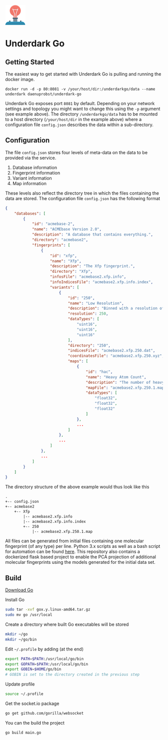 ![Underdark Go](https://github.com/reymond-group/underdarkgo/blob/master/logo.png?raw=true)
# Underdark Go
## Getting Started
The easiest way to get started with Underdark Go is pulling and running the docker image.
```
docker run -d -p 80:8081 -v /your/host/dir:/underdarkgo/data --name underdark daenuprobst/underdark-go
```
Underdark Go exposes port `8081` by default. Depending on your network settings and topology you might want to change this using the `-p` argument (see example above). The directory `/underdarkgo/data` has to be mounted to a host directory (`/your/host/dir` in the example above) where a configuration file `config.json` describes the data within a sub-directory.
## Configuration
The file `config.json` stores four levels of meta-data on the data to be provided via the service.
1. Database information
2. Fingerprint information
3. Variant information
4. Map information

These levels also reflect the directory tree in which the files containing the data are stored. The configuration file `config.json` has the following format
```json
{
    "databases": [
        {
            "id": "acmebase-2",
            "name": "ACMEbase Version 2.0",
            "description": "A database that contains everything.",
            "directory": "acmebase2",
            "fingerprints": [
                {
                    "id": "xfp",
                    "name": "Xfp",
                    "description": "The Xfp fingerprint.",
                    "directory": "Xfp",
                    "infosFile": "acmebase2.xfp.info",
                    "infoIndicesFile": "acmebase2.xfp.info.index",
                    "variants": [
                        {
                            "id": "250",
                            "name": "Low Resolution",
                            "description": "Binned with a resolution of 250 x 250 x 250.",
                            "resolution": 250,
                            "dataTypes": [
                                "uint16",
                                "uint16",
                                "uint16"
                            ],
                            "directory": "250",
                            "indicesFile": "acmebase2.xfp.250.dat",
                            "coordinatesFile": "acmebase2.xfp.250.xyz",
                            "maps": [
                                {
                                    "id": "hac",
                                    "name": "Heavy Atom Count",
                                    "description": "The number of heavy (non-hydrogen) atoms in the molecule.",
                                    "mapFile": "acmebase2.xfp.250.1.map",
                                    "dataTypes": [
                                        "float32",
                                        "float32",
                                        "float32"
                                    ]
                                },
                                ...
                            ]
                        },
                        ...
                    ]
                },
                ...
            ]
        }
    ]
}
```
The directory structure of the above example would thus look like this
```
.
+-- config.json
+-- acmebase2
    +-- Xfp
        |-- acmebase2.xfp.info
        |-- acmebase2.xfp.info.index
        +-- 250
            |-- acmebase2.xfp.250.1.map
```
All files can be generated from initial files containing one molecular fingerprint (of any type) per line. Python 3.x scripts as well as a bash script for automation can be found [here](https://github.com/reymond-group/pca). This repository also contains a dockerized flask based project to enable the PCA projection of additional molecular fingerprints using the models generated for the initial data set.
## Build
[Download Go](https://golang.org/dl/)

Install Go
```bash
sudo tar -xvf gox.y.linux-amd64.tar.gz
sudo mv go /usr/local
```
Create a directory where built Go executables will be stored
```bash
mkdir ~/go
mkdir ~/go/bin
```
Edit `~/.profile` by adding (at the end)
```bash
export PATH=$PATH:/usr/local/go/bin
export GOPATH=$PATH:/usr/local/go/bin
export GOBIN=$HOME/go/bin
# GOBIN is set to the directory created in the previous step
```
Update profile
```bash
source ~/.profile
```
Get the socket.io package
```bash
go get github.com/gorilla/websocket
```
You can the build the project
```bash
go build main.go
```
